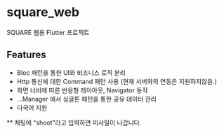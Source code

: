 # square_web

SQUARE 웹용 Flutter 프로젝트

## Features

- Bloc 패턴을 통한 UI와 비즈니스 로직 분리
- Http 통신에 대한 Command 패턴 사용 (현재 서버와의 연동은 지원하지않음.)
- 화면 너비에 따른 반응형 레이아웃, Navigator 동작
- ...Manager 에서 싱글톤 패턴을 통한 공유 데이터 관리
- 다국어 지원

** 채팅에 "shoot"라고 입력하면 미사일이 나갑니다.